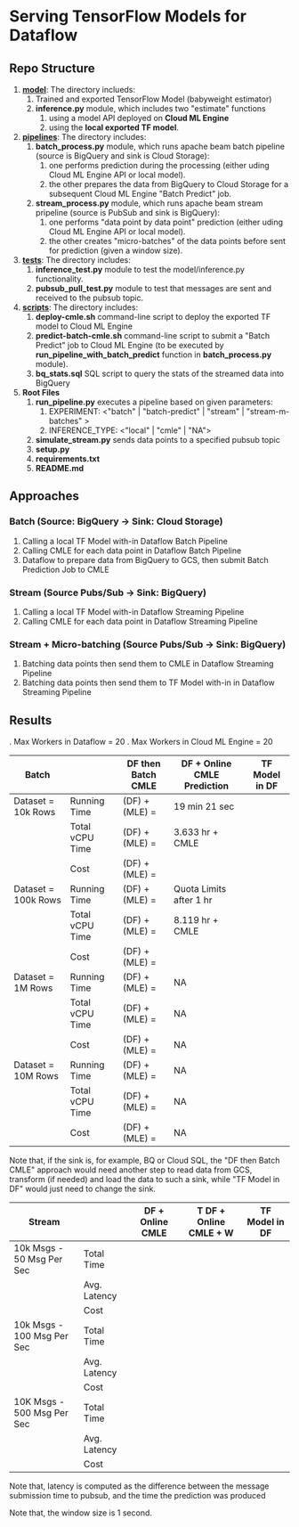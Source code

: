 # Serving TensorFlow Models for Dataflow 


## Repo Structure

1. **[model](https://github.com/GoogleCloudPlatform/training-data-analyst/tree/master/blogs/tf_dataflow_serving/model)**: The directory inclueds:
    1. Trained and exported TensorFlow Model (babyweight estimator)
    2. **inference.py** module, which includes two "estimate" functions
        1. using a model API deployed on **Cloud ML Engine**
        2. using the **local exported TF model**.
2. **[pipelines](https://github.com/GoogleCloudPlatform/training-data-analyst/tree/master/blogs/tf_dataflow_serving/piplines)**: The directory includes:
    1. **batch_process.py** module, which runs apache beam batch pipeline (source is BigQuery and sink is Cloud Storage):
        1. one performs prediction during the processing (either uding Cloud ML Engine API or local model).
        2. the other prepares the data from BigQuery to Cloud Storage for a subsequent Cloud ML Engine "Batch Predict" job.
    2. **stream_process.py** module, which runs apache beam stream pripeline (source is PubSub and sink is BigQuery):
        1. one performs "data point by data point" prediction (either uding Cloud ML Engine API or local model).
        2. the other creates "micro-batches" of the data points before sent for prediction (given a window size).
3. **[tests](https://github.com/GoogleCloudPlatform/training-data-analyst/tree/master/blogs/tf_dataflow_serving/tests)**: The directory includes:
    1. **inference_test.py** module to test the model/inference.py functionality.
    2. **pubsub_pull_test.py** module to test that messages are sent and received to the pubsub topic.
4. **[scripts](https://github.com/GoogleCloudPlatform/training-data-analyst/tree/master/blogs/tf_dataflow_serving/scriptys)**: The directory includes:
    1. **deploy-cmle.sh** command-line script to deploy the exported TF model to Cloud ML Engine
    2. **predict-batch-cmle.sh** command-line script to submit a "Batch Predict" job to Cloud ML Engine (to be executed by **run_pipeline_with_batch_predict** function in **batch_process.py** module).
    3. **bq_stats.sql** SQL script to query the stats of the streamed data into BigQuery
5. **Root Files**
    1. **run_pipeline.py** executes a pipeline based on given parameters:
        1. EXPERIMENT: <"batch" | "batch-predict" | "stream" | "stream-m-batches" >
        2. INFERENCE_TYPE: <"local" | "cmle" | "NA">
    2. **simulate_stream.py** sends data points to a specified pubsub topic
    3. **setup.py**
    4. **requirements.txt**
    5. **README.md**
 

## Approaches

### Batch (Source: BigQuery -> Sink: Cloud Storage)
1. Calling a local TF Model with-in Dataflow Batch Pipeline
2. Calling CMLE for each data point in Dataflow Batch Pipeline
3. Dataflow to prepare data from BigQuery to GCS, then submit Batch Prediction Job to CMLE
### Stream (Source Pubs/Sub -> Sink: BigQuery)
1. Calling a local TF Model with-in Dataflow Streaming Pipeline
2. Calling CMLE for each data point in Dataflow Streaming Pipeline
### Stream + Micro-batching (Source Pubs/Sub -> Sink: BigQuery)
1. Batching data points then send them to CMLE in Dataflow Streaming Pipeline
2. Batching data points then send them to TF Model with-in in Dataflow Streaming Pipeline


## Results

 . Max Workers in Dataflow = 20 
 . Max Workers in Cloud ML Engine = 20

| Batch |                 | DF then Batch CMLE | DF + Online CMLE Prediction | TF Model in DF |
|---------------------|-----------------|--------------------|-----------------------------|----------------|
| Dataset = 10k Rows  | Running Time    |  (DF) + (MLE) =                  |      19 min 21 sec            |                |
|                     | Total vCPU Time |  (DF) + (MLE) =                 |      3.633 hr + CMLE           |                |
|                     | Cost            |  (DF) + (MLE) =                  |                               |                |
| Dataset = 100k Rows | Running Time    |  (DF) + (MLE) =                  |  Quota Limits after 1 hr      |                |
|                     | Total vCPU Time |  (DF) + (MLE) =                 |       8.119 hr + CMLE          |                |
|                     | Cost            |  (DF) + (MLE) =                  |                               |                |
| Dataset = 1M Rows   | Running Time    |  (DF) + (MLE) =                  |        NA                     |                |
|                     | Total vCPU Time |  (DF) + (MLE) =                 |        NA                      |                |
|                     | Cost            |  (DF) + (MLE) =                  |        NA                     |                |
| Dataset = 10M Rows  | Running Time    |  (DF) + (MLE) =                  |        NA                     |                |
|                     | Total vCPU Time |  (DF) + (MLE) =                  |        NA                     |                |
|                     | Cost            |  (DF) + (MLE) =                  |        NA                     |                |


Note that, if the sink is, for example, BQ or Cloud SQL, the "DF then Batch CMLE" approach would need another step 
to read data from GCS, transform (if needed) and load the data to such a sink, 
while "TF Model in DF" would just need to change the sink.

| Stream                           |              | DF + Online CMLE | T DF + Online CMLE + W | TF Model in DF |
|----------------------------------|--------------|------------------|------------------------|----------------|
|   10k Msgs - 50 Msg Per Sec      | Total Time   |                  |                        |                | 
|                                  | Avg. Latency |                  |                        |                | 
|                                  | Cost         |                  |                        |                | 
|  10k Msgs - 100 Msg Per Sec      | Total Time   |                  |                        |                | 
|                                  | Avg. Latency |                  |                        |                | 
|                                  | Cost         |                  |                        |                | 
|  10K Msgs - 500 Msg Per Sec      | Total Time   |                  |                        |                | 
|                                  | Avg. Latency |                  |                        |                | 
|                                  | Cost         |                  |                        |                |


Note that, latency is computed as the difference between the message submission time to pubsub, 
and the time the prediction was produced

Note that, the window size is 1 second.                   